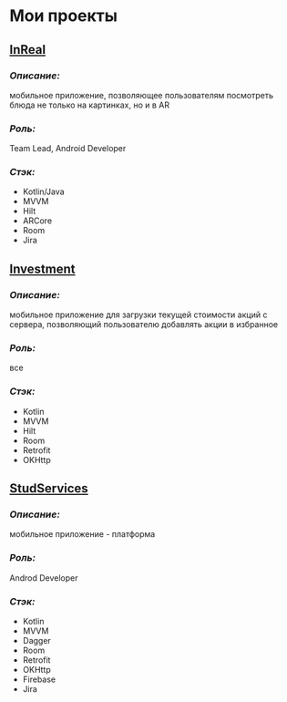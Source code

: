# Мои проекты

## [**InReal**](https://github.com/inRealAR/inReal)
### _Описание:_ 
мобильное приложение, позволяющее пользователям посмотреть блюда не только на картинках, но и в AR
### _Роль:_
Team Lead, Android Developer
### _Стэк:_ 
* Kotlin/Java
* MVVM
* Hilt
* ARCore
* Room
* Jira

## [**Investment**](https://github.com/kish-dev/investment-app-kotlin)
### _Описание:_ 
мобильное приложение для загрузки текущей стоимости акций с сервера, позволяющий пользователю добавлять акции в избранное
### _Роль:_ 
все
### _Стэк:_ 
* Kotlin
* MVVM
* Hilt
* Room
* Retrofit
* OKHttp

## [**StudServices**](https://github.com/StudServices/StudServices-Android)
### _Описание:_
мобильное приложение - платформа
### _Роль:_
Androd Developer
### _Стэк:_ 
* Kotlin
* MVVM
* Dagger
* Room
* Retrofit
* OKHttp
* Firebase
* Jira


